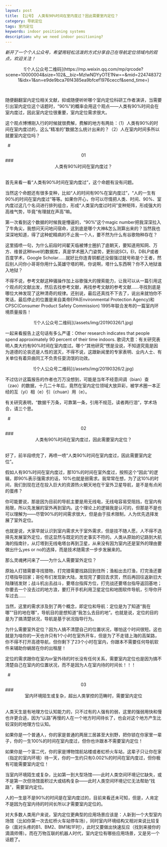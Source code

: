 ```yaml
---
layout: post
title: 【公号】 人类有90%时间在室内度过？因此需要室内定位？ 
category: 导航定位
tags: 室内定位
keywords: indoor positioning systems
description: why we need indoor positioning?
---
```


*新开了一个个人公众号，希望用轻松活泼的方式分享自己在导航定位领域内的观点，欢迎关注！*

<center>![个人公众号二维码](https://mp.weixin.qq.com/mp/qrcode?scene=10000004&size=102&__biz=MzIwNDYyOTE1Nw==&mid=2247483721&idx=1&sn=e9de9bca76f4385ea9bfcef1976ceccf&send_time=)
</center>

&nbsp;

随便翻翻室内定位相关文献，抑或随便听听哪个室内定位科研工作者演讲，当需要引出室内定位这个话题时，“90%”的概率会用这个观点——人类有90%时间会在室内度过，因此室内定位很重要，室内定位需求很大。

这个观点博博刚入行的时候就很费解，费解的地方有两处：（1）人类有90%的时间在室内度过的，这么“精准的”数据怎么统计出来的？（2）人在室内时间多所以就要室内定位吗？

&nbsp;
#<center>01</center>
###<center>人类有90%时间在室内度过？</center>
&nbsp;

首先来看一看“人类有90%时间在室内度过”，这个命题有没有问题。

当然这个命题还有很多变种，比如“人的时间有90%在室内度过”，“人的一生有90%的时间在室内度过”等等。如果你开心，你可以尽情把人类、时间、90%、室内度过这几个名词进行排列组合，形成“人类室内度过时间”变种矩阵，形成强大的高维气势，毕竟“有理就在声高”嘛。

第一次看到这个数据的时候我是懵逼的，“90%”这个magic number把我深深拉入了牛角尖，我想问天问地问宿命，这到底是哪个大神&怎么测算出来的？当然我也深深地知道，得了这种蛇精病的不止我一个人，要不然为什么有谷歌物种存在？

这里插喷一句，为什么前段时间翟天临被博士圈扒了底朝天，要知道用知网、万方、维普这种level的数据库，真是学术圈入门姿势，更别说SCI，EI，DBLP或者百度学术，Google Scholar……就好比你连青铜都还没倔强过就号称是个王者，然后别人问你小哥哥你用什么英雄守塔的啊，你说啊，塔什么东西啊？你不入地狱谁入地狱？

不得不说，参考文献这种骚操作加上谷歌强大的搜索能力，让我可以从一篇引用这个观点的文献出发，然后去找参考文献，再找参考文献的参考文献……寻找到底是哪位大神发现了这种清奇的规律。还别说，最后还真找不下去了，说出来就怕你不笑话，最后停止的位置是来自美帝EPA(Environmental Protection Agency)和CPSC(Consumer Product Safety Commission) 1995年联合发布的一篇室内环境质量报告！

<center>![个人公众号二维码](/assets/img/20190326/1.jpg)
</center>

一起来看报告上这句话有多么严谨：Other research indicates that people spend approximately 90 percent of their time indoors.  歌词大意：有关研究表明人类大约有90%时间在室内度过。哪个“其他研究”愣是没说，不知道究竟是因为道德的沦丧还是人性的泯灭，不得不说，这跟新闻里的专家表明、业内人士、有关单位有着异曲同工不负责任耍流氓的功效。 

<center>![个人公众号二维码](/assets/img/20190326/2.jpg)
</center>

不过估计这篇报告的作者也万万没想到，可能是当年不经意间调（bian）查（zao）的数据，十几二十年后，竟然在室内定位领域大放异彩，被学术圈一本正经的互（yi）相（e）引（chuan）用（e）。

有关研究表明，“数据千万条，可靠第一条，引用不规范，读者两行泪”，学术场合，请三个思。

&nbsp;
#<center>02</center>
###<center>人类有90%时间在室内度过，因此需要室内定位？</center>
&nbsp;

好了，前半段喷完了，再喷一喷“人类90%时间在室内度过，因此需要室内定位”。

假如人有90%时间在室内度过，那10%的时间在室外度过，按照这个“因此”的逻辑，即90%表示强需求的话，10%也就是弱需求。我常常在想，为了这10%的时间，我们到现在还在投入巨大的资源热火朝天地在干室外卫星导航，是不是有点闲的蛋疼？

你可能要说，那是因为目前的导航主要是用无线电，无线电容易受阻挡，在室内有局限，所以先发展的室外再到室内。这个理论上的逻辑我是认可的，但那是不是也可以理解为——尽管90%的时间需求很大，但是由于技术限制，人为优先选择发展了室外定位。

也就是说，大家早就认识到室内需求大于室外需求，但是技不随人愿，人不得不选择先发展室外定位，但这显然与既定的历史事实不符的。人类从原始的记路到大航海的指南针，从灯塔到无线电塔台再到卫星，从来没有因为室内还是室外的理由要做出什么yes or no的选择，而是技术随需求一步步发展来的。

那么灵魂拷问来了——为什么人需要室外定位？

原始人打猎需要寻找猎物，打完猎需要找路回到住所；渔船出去打渔，打完渔还要灯塔指导回家；哥伦布们发现新大陆，发现完了要回去求赏，然后再回往返新旧大陆赚钱发财；战斗机出去战斗，要塔台指挥方位，打完战还要塔台指导返回基地；你要去一个没去过的地方浪，要打开手机利用卫星定位和地图软件导航，引导你开车过去……

当然，这里的需求涉及到了两个概念，即定位和导航：定位是为了知道“我在哪”“目的地在哪”，导航目的是想知道“我怎么去目的地”。也就是说，定位的目的是为了搞清楚状况，导航是基于状况指导行为。

为什么需要室外定位？因为人搞不清楚自己的位置状况，哪怕这个时间很短。这也就是为啥你的一天也许只有1个小时在室外开车，但是为了不走错上海的高架路，你不得不打开高德导航，但你剩下了23个小时在室内，你跟本不需要任何导航软件来辅助你蜗居在你的出租屋！

定位的需求跟你在室内or室外待的时长没有任何关系，需要室内定位也是因为搞不清楚自己在室内的位置状况，而不是因为人在室内待的时间长！！！

&nbsp;
#<center>03</center>
###<center>室内环境陌生或复杂，超出人类掌控的范畴时，需要室内定位</center>
&nbsp;

人类天生是有地理方位认知能力的，只不过有的人强有的弱，这里的强弱用快和慢也许更合适，因为“认路”再慢的人在一个地方时间待长了，也会对这个地方产生比较深刻的地理方位认知。

如果你是一个普通人，你的家是普通的两居三居甚至大别野，把你锁在你家里一辈子，你的一生100%的时间在室内度过，但你也许跟本不需要室内定位！

如果你是一个富二代，你的家是博物馆航站楼或者虹桥火车站，这辈子只让你在家（指定的室内环境）待一天，你的一生约只有0.002%的时间在室内度过，但你极有可能需要室内定位！

当室内环境陌生或复杂，比如第一到大型场馆——此时人类空间环境记忆缺失，或不是第一次但场馆面积过大或结构复杂——此时人类空间环境记忆无法帮助“找路”，需要室内定位。

人的一生是不是90%的时间是在室内度过的，目前来看还未可知，但是，人肯定不是因为在室内待的时间长所以才需要室内定位的。 

对大多数人类用户来说，室内定位更典型的应用场景应该是：人新到一个大型室内场馆（比如你第一次去虹桥火车站停车场），同时室内环境结构又相对来说比较复杂（面对头疼的B1、BM2、BM1和1F时），此时又要做出快速反应（找到来接你的滴滴师傅）。而在万物互联的机器人时代，室内定位有哪些应用场景，又是另一个话题了。
